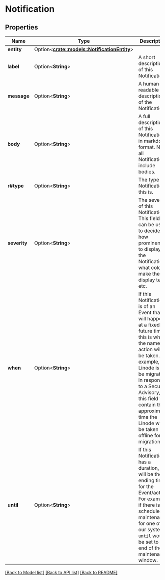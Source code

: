 # Notification

## Properties

Name | Type | Description | Notes
------------ | ------------- | ------------- | -------------
**entity** | Option<[**crate::models::NotificationEntity**](Notification_entity.md)> |  | [optional]
**label** | Option<**String**> | A short description of this Notification.  | [optional][readonly]
**message** | Option<**String**> | A human-readable description of the Notification. | [optional][readonly]
**body** | Option<**String**> | A full description of this Notification, in markdown format.  Not all Notifications include bodies.  | [optional][readonly]
**r#type** | Option<**String**> | The type of Notification this is. | [optional][readonly]
**severity** | Option<**String**> | The severity of this Notification.  This field can be used to decide how prominently to display the Notification, what color to make the display text, etc.  | [optional][readonly]
**when** | Option<**String**> | If this Notification is of an Event that will happen at a fixed, future time, this is when the named action will be taken. For example, if a Linode is to be migrated in response to a Security Advisory, this field will contain the approximate time the Linode will be taken offline for migration.  | [optional][readonly]
**until** | Option<**String**> | If this Notification has a duration, this will be the ending time for the Event/action. For example, if there is scheduled maintenance for one of our systems, `until` would be set to the end of the maintenance window.  | [optional][readonly]

[[Back to Model list]](../README.md#documentation-for-models) [[Back to API list]](../README.md#documentation-for-api-endpoints) [[Back to README]](../README.md)


